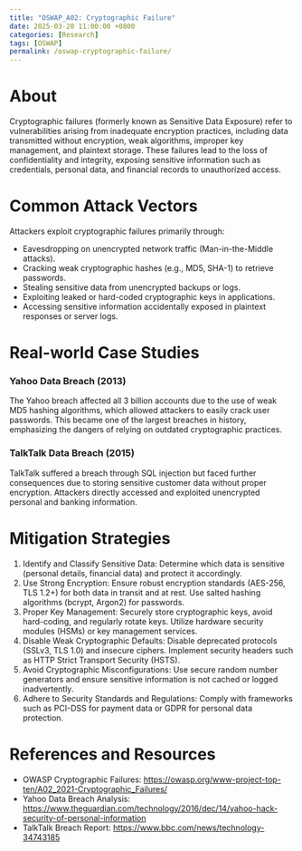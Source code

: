 ```yaml
---
title: "OSWAP_A02: Cryptographic Failure"
date: 2025-03-20 11:00:00 +0800
categories: [Research]
tags: [OSWAP]
permalink: /oswap-cryptographic-failure/
---
```


# About
Cryptographic failures (formerly known as Sensitive Data Exposure) refer to vulnerabilities arising from inadequate encryption practices, including data transmitted without encryption, weak algorithms, improper key management, and plaintext storage. These failures lead to the loss of confidentiality and integrity, exposing sensitive information such as credentials, personal data, and financial records to unauthorized access.

# Common Attack Vectors
Attackers exploit cryptographic failures primarily through:
- Eavesdropping on unencrypted network traffic (Man-in-the-Middle attacks).
- Cracking weak cryptographic hashes (e.g., MD5, SHA-1) to retrieve passwords.
- Stealing sensitive data from unencrypted backups or logs.
- Exploiting leaked or hard-coded cryptographic keys in applications.
- Accessing sensitive information accidentally exposed in plaintext responses or server logs.

# Real-world Case Studies
### Yahoo Data Breach (2013)
The Yahoo breach affected all 3 billion accounts due to the use of weak MD5 hashing algorithms, which allowed attackers to easily crack user passwords. This became one of the largest breaches in history, emphasizing the dangers of relying on outdated cryptographic practices.

### TalkTalk Data Breach (2015)
TalkTalk suffered a breach through SQL injection but faced further consequences due to storing sensitive customer data without proper encryption. Attackers directly accessed and exploited unencrypted personal and banking information.

# Mitigation Strategies
1. Identify and Classify Sensitive Data: Determine which data is sensitive (personal details, financial data) and protect it accordingly.
2. Use Strong Encryption: Ensure robust encryption standards (AES-256, TLS 1.2+) for both data in transit and at rest. Use salted hashing algorithms (bcrypt, Argon2) for passwords.
3. Proper Key Management: Securely store cryptographic keys, avoid hard-coding, and regularly rotate keys. Utilize hardware security modules (HSMs) or key management services.
4. Disable Weak Cryptographic Defaults: Disable deprecated protocols (SSLv3, TLS 1.0) and insecure ciphers. Implement security headers such as HTTP Strict Transport Security (HSTS).
5. Avoid Cryptographic Misconfigurations: Use secure random number generators and ensure sensitive information is not cached or logged inadvertently.
6. Adhere to Security Standards and Regulations: Comply with frameworks such as PCI-DSS for payment data or GDPR for personal data protection.

# References and Resources
- OWASP Cryptographic Failures: https://owasp.org/www-project-top-ten/A02_2021-Cryptographic_Failures/
- Yahoo Data Breach Analysis: https://www.theguardian.com/technology/2016/dec/14/yahoo-hack-security-of-personal-information
- TalkTalk Breach Report: https://www.bbc.com/news/technology-34743185

